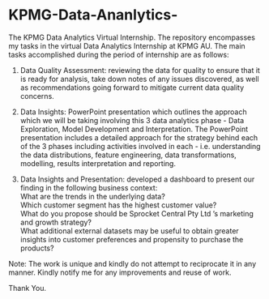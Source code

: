 # KPMG-Data-Ananlytics-
The KPMG Data Analytics Virtual Internship.
The repository encompasses my tasks in the virtual Data Analytics Internship at KPMG AU. The main tasks accomplished during the period of internship are as follows:  

1.  Data Quality Assessment: reviewing the data for quality to ensure that it is ready for analysis, take down notes of any issues discovered, as well as recommendations going forward to mitigate current data quality concerns.

2.  Data Insights: PowerPoint presentation which outlines the approach which we will be taking involving this 3 data analytics phase - Data Exploration, Model Development and Interpretation.
The PowerPoint presentation includes a detailed approach for the strategy behind each of the 3 phases including activities involved in each - i.e. understanding the data distributions, feature engineering, data transformations, modelling, results interpretation and reporting. 

3.  Data Insights and Presentation: developed a dashboard to present our finding in the following business context:  
What are the trends in the underlying data?  
Which customer segment has the highest customer value?  
What do you propose should be Sprocket Central Pty Ltd ’s marketing and growth strategy?  
What additional external datasets may be useful to obtain greater insights into customer preferences and propensity to purchase the products?  

Note:
The work is unique and kindly do not attempt to reciprocate it in any manner. Kindly notify me for any improvements and reuse of work.

Thank You.  
